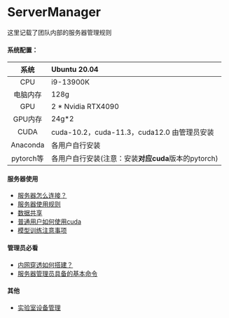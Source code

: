 # ServerManager
这里记载了团队内部的服务器管理规则
#### 系统配置：

|   系统    | Ubuntu 20.04                                        |
| :-------: | :---------------------------|
|    CPU    | i9-13900K                                           |
| 电脑内存  | 128g                                                |
|    GPU    | 2 * Nvidia RTX4090                                  |
|  GPU内存  | 24g*2                                               |
|   CUDA    | cuda-10.2，cuda-11.3，cuda12.0  由管理员安装        |
| Anaconda  | 各用户自行安装                                      |
| pytorch等 | 各用户自行安装(注意：安装**对应cuda**版本的pytorch) |





#### 服务器使用

* [服务器怎么连接？](./doc/服务器连接工具.md)
* [服务器使用规则](./doc/服务器使用规则.md)
* [数据共享](./doc/数据共享.md)
* [普通用户如何使用cuda](./doc/cuda使用.md)
* [模型训练注意事项](./doc/模型训练注意事项.md)
  

#### 管理员必看
* [内网穿透如何搭建？](./doc/阿里云FRP内网穿透详细教程.md)
* [服务器管理员具备的基本命令](./doc/ubuntu管理员常用命令.md)


#### 其他
* [实验室设备管理](./doc/实验室设备管理.md)

